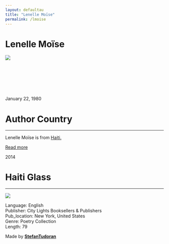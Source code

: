 ```yaml
---
layout: defaultau
title: "Lenelle Moïse"
permalink: /lmoise
---
```

<!-- partial:index.partial.html -->
<div class="content">
    <h1>Lenelle Moïse</h1>
    <div class="quote">
        <div><img src="https://fac.umass.edu/ArticleMedia/Images/pre12Images/lenelle.jpg" class="logo"></div>
    </div>
    <div class="timeline">
        <div style="padding-bottom:100px;"></div>
        <div class="block">
            <div class="date right"><p class="right"> January 22, 1980 </p></div>
            <div class="dot"></div>
            <div class="left first">
            <div class="author_country">
                <h1>Author Country</h1><hr>
          <div class="aclocation">  <p> Lenelle Moïse is from <a href="http://localhost:4000/5"> Haiti.</a></p></div>
              <div class="acreadmore">  <a href="https://en.wikipedia.org/wiki/Lenelle_Mo%C3%AFse" target="_blank">Read more</a> </div>
            </div>
            </div>
        </div>
        <div class="block">
            <div class="date left"><p class="left">2014</p></div>
            <div class="dot"></div>
            <div class="right">
                <h1>Haiti Glass</h1><hr>
                <p><img src="https://blackwells.co.uk/jacket/l/9780872866140.jpg"></p>
                <p>
                Language: English<br/>
                Publisher: City Lights Booksellers & Publishers<br/>
                Pub_location: New York, United States<br/>
                Genre: Poetry Collection<br/>
                Length: 79</p>
            </div>
        </div>
        <div id="footer">
        <p id="copyright">Made by&nbsp;<strong><a href="https://www.linkedin.com/in/nicolae-stefan-tudoran-b02291127/" target="_blank">StefanTudoran</a></strong></p>
    </div>
</div>
<!-- partial -->
  <script src='https://cdnjs.cloudflare.com/ajax/libs/jquery/3.1.1/jquery.min.js'></script><script  src="assets/js/authorscript.js"></script>
